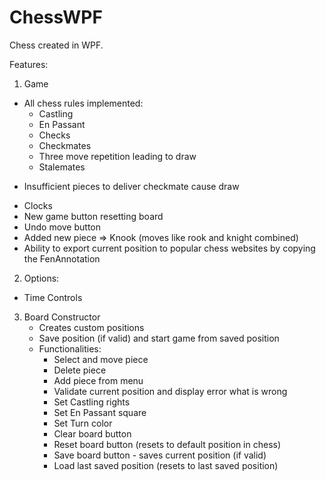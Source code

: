 # ChessWPF

Chess created in WPF.

Features:
1. Game
  - All chess rules implemented:
    + Castling
    + En Passant
    + Checks
    + Checkmates
    + Three move repetition leading to draw
    + Stalemates
  + Insufficient pieces to deliver checkmate cause draw
  - Clocks
  - New game button resetting board
  - Undo move button
  - Added new piece => Knook (moves like rook and knight combined)
  - Ability to export current position to popular chess websites by copying the FenAnnotation
  
2. Options:
  - Time Controls

3. Board Constructor
   - Creates custom positions
   - Save position (if valid) and start game from saved position
   - Functionalities:
     + Select and move piece
     + Delete piece
     + Add piece from menu
     + Validate current position and display error what is wrong
     + Set Castling rights
     + Set En Passant square
     + Set Turn color
     + Clear board button
     + Reset board button (resets to default position in chess)
     + Save board button - saves current position (if valid)
     + Load last saved position (resets to last saved position)
